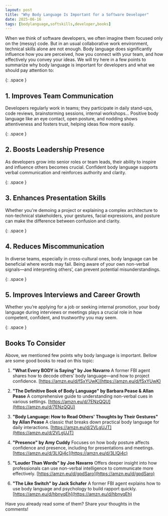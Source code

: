 ```yaml
---
layout: post
title: "Why Body Language Is Important for a Software Developer"
date: 2025-06-16
tags: [bodylanguage,softskills,developer,books]
---
```


When we think of software developers, we often imagine them focused only on the (messy) code. But in an usual collaborative work environment, technical skills alone are not enough. Body language does significantly influence how you are perceived, how you connect with your team, and how effectively you convey your ideas.
We will try here in a few points to summarize why body language is important for developers and what we should pay attention to:

{: .space }
## 1. Improves Team Communication

Developers regularly work in teams; they participate in daily stand-ups, code reviews, brainstorming sessions, internal workshops... Positive body language like an eye contact, open posture, and nodding shows attentiveness and fosters trust, helping ideas flow more easily.

{: .space }
## 2. Boosts Leadership Presence

As developers grow into senior roles or team leads, their ability to inspire and influence others becomes crucial. Confident body language supports verbal communication and reinforces authority and clarity.

{: .space }
## 3. Enhances Presentation Skills

Whether you're demoing a project or explaining a complex architecture to non-technical stakeholders, your gestures, facial expressions, and posture can make the difference between confusion and clarity.

{: .space }
## 4. Reduces Miscommunication

In diverse teams, especially in cross-cultural ones, body language can be beneficial where words may fail. Being aware of your own non-verbal signals—and interpreting others’, can prevent potential misunderstandings.


{: .space }
## 5. Improves Interviews and Career Growth

Whether you’re applying for a job or seeking internal promotion, your body language during interviews or meetings plays a crucial role in how competent, confident, and trustworthy you may seem.

{: .space }
## Books To Consider

Above, we mentioned few points why body language is important. Bellow are some good books to read on this topic:
 1. **"What Every BODY is Saying" by Joe Navarro**
   A former FBI agent shares how to decode others’ body language—and how to project confidence. [https://amzn.eu/d/fSxYUwK](https://amzn.eu/d/fSxYUwK)

2. **"The Definitive Book of Body Language" by Barbara Pease & Allan Pease**
   A comprehensive guide to understanding non-verbal cues in various settings. [https://amzn.eu/d/7ENzQQU](https://amzn.eu/d/7ENzQQU)


3. **"Body Language: How to Read Others' Thoughts by Their Gestures" by Allan Pease**
   A classic that breaks down practical body language for daily interactions. [https://amzn.eu/d/2VLgUJT](https://amzn.eu/d/2VLgUJT)

4. **"Presence" by Amy Cuddy**
   Focuses on how body posture affects confidence and presence, including for presentations and meetings. [https://amzn.eu/d/3LlQj4c](https://amzn.eu/d/3LlQj4c)

5. **"Louder Than Words" by Joe Navarro**
   Offers deeper insight into how professionals can use non-verbal intelligence to communicate more effectively. [https://amzn.eu/d/gpdSaro](https://amzn.eu/d/gpdSaro)

6. **"The Like Switch" by Jack Schafer**
   A former FBI agent explains how to use body language and psychology to build rapport quickly. [https://amzn.eu/d/hbnyqEh](https://amzn.eu/d/hbnyqEh)

Have you already read some of them? Share your thoughts in the comments!

